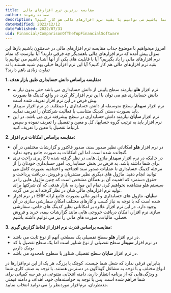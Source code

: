 ```yaml
---
title:  مقایسه برترین نرم افزارهای مالی
author: سمانه رشوند  
description: امروز میخواهیم با موضوع جذاب مقایسه نرم افزارهای مالی در خدمتتون باشیم. آیا با قابلیت های یکی از آنها آشنا باشیم می توانیم با بقیه نرم افزارهای مالی هم کار کنیم؟
dateModified: 2022/12/12  
datePublished: 2022/07/31 
uid: Financial/ComparisonOfTheTopFinancialSoftware  
---
```

امروز میخواهیم با موضوع جذاب مقایسه نرم افزارهای مالی در خدمتتون باشیم
بارها این سوال پیش آمده که نرم افزارهای مالی باهمدیگر چه فرقی دارند؟
آیا نیازست که تمام نرم افزارهای مالی را یاد بگیریم؟
آیا با قابلیت های یکی از آنها آشنا باشیم می توانیم با بقیه نرم افزارهای مالی هم کار کنیم؟
آیا این نرم افزارها خیلی بهم شبیه هستند یا نه تفاوت زیادی باهم دارند؟

**1. مقایسه براساس دانش حسابداری طبق بازار هدف:**

* نرم افزار **هلو** نیازمند سطح پایینی از دانش حسابداری می باشد حتی بدون نیاز به دانش حسابداری هم می توان با این نرم افزار کار کرد. در واقع کدینگ ها بصورت پیش فرض در این نرم افزار تعریف شده است.
* نرم افزار **سپیدار** سطح متوسطه از دانش حسابداری را میطلبد. در نرم افزار سپیدار باید بصورت دستی کدینگ متناسب با فعالیت شرکتتان را تعریف نمایید.
* نرم افزار **سایان** نیازمند دانش حسابداری در سطح پیشرفته تری می باشد. در این نرم افزار باید به ترتیب گروه حسابها، کل و معین و تفصیل را تعریف نموده و سپس ارتباط تفصیل با معین را تعریف کنید.


**2. مقایسه براساس امکانات نرم افزار:**

* در نرم افزار **هلو** امکاناتی نظیر صدور سند، صدور فاکتور و گزارشات مختلفی در آن گنجانده شده است. اما این امکانات به صورت جامع وجود ندارد.
* در حالیکه در نرم افزار **سپیدار** ماژول هایی در نظر گرفته شده تا کاربری راحت تری برای شما داشته باشد. به فرض در بخش حسابداری، امور حسابداری خودتان را از مرحله کدینگ حسابداری تا عملیات صدور سند افتتاحیه و اختتامیه بصورت کامل می توانید انجام دهید. ماژول های دیگری نظیر مشتریان و فروش، دریافت پرداخت و حقوق دستمزد که اهمیت آن بر همگان مشخص است که چنین ماژول هایی را در سیستم هلو مشاهده نخواهیم کرد. تمام این موارد به بازار هدفی که آن شرکتها برای تولید نرم افزارهای مالی شان در نظر گرفته اند بر می گردد.
* در نرم افزار ERP **سایان**، ماژول های حسابداری و امور مالی بصورت جامع ارائه شده است که با توجه به نیاز کسب و کارهای مختلف امکان سفارشی سازی در آن وجود دارد. در این نرم افزار علاوه بر امکاناتی نظیر کدینگ های خاص، سفارشی سازی نرم افزار، امکان دریافت خروجی هایی مانند گزارشات بیمه، خرید و فروش فصلی، مالیات، صورت های مالی را نیز می توانیم داشته باشیم.


**3. مقایسه براساس قدرت نرم افزار از لحاظ گزارش گیری:**

* در نرم افزار **هلو** سطح تفصیلی یک سطحی آنهم از نوع ثابت می باشد.
* در نرم افزار **سپیدار** سطح تفصیلی از نوع شناور است اما یک سطح تفصیل با کد یونیک داریم
* در نرم افزار **سایان** سطح تفصیلی شناور با سطوح نامحدود می باشد.


بنابراین فرقی ندارد که شغل شما چیست، کوچک یا بزرگ، هر یک از این نرم‌افزارها در انواع مختلف و با توجه به مشاغل گوناگون در دسترس هستند. با توجه به صنف کاری شما و ویژگی‌هایی که از برنامه انتظار دارید، دامنه انتخابی متنوعی در هر سه کمپانی برای شما فراهم شده است. پس با توجه به خواسته‌های خود، اهداف و دامنه قیمتی مدنظرتان، نرم‌افزار موردنظر را می توانید انتخاب نمایید. 